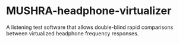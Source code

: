 # MUSHRA-headphone-virtualizer
A listening test software that allows double-blind rapid comparisons between virtualized headphone frequency responses.
